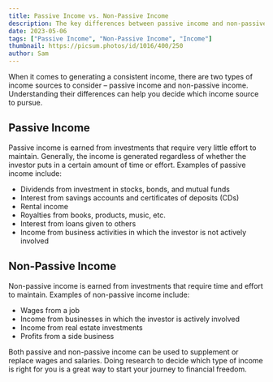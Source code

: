 ```yaml
---
title: Passive Income vs. Non-Passive Income
description: The key differences between passive income and non-passive income sources of income.
date: 2023-05-06
tags: ["Passive Income", "Non-Passive Income", "Income"]
thumbnail: https://picsum.photos/id/1016/400/250
author: Sam
---
```



<!-- # Passive Income vs. Non-Passive Income -->

When it comes to generating a consistent income, there are two types of income sources to consider – passive income and non-passive income. Understanding their differences can help you decide which income source to pursue. 

## Passive Income

Passive income is earned from investments that require very little effort to maintain. Generally, the income is generated regardless of whether the investor puts in a certain amount of time or effort. Examples of passive income include:

* Dividends from investment in stocks, bonds, and mutual funds
* Interest from savings accounts and certificates of deposits (CDs)
* Rental income 
* Royalties from books, products, music, etc.
* Interest from loans given to others
* Income from business activities in which the investor is not actively involved 

## Non-Passive Income

Non-passive income is earned from investments that require time and effort to maintain. Examples of non-passive income include: 

* Wages from a job
* Income from businesses in which the investor is actively involved 
* Income from real estate investments 
* Profits from a side business

Both passive and non-passive income can be used to supplement or replace wages and salaries. Doing research to decide which type of income is right for you is a great way to start your journey to financial freedom.